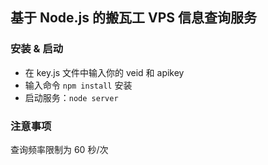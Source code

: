 ## 基于 Node.js 的搬瓦工 VPS 信息查询服务

### 安装 & 启动
 - 在 key.js 文件中输入你的 veid 和 apikey
 - 输入命令 `npm install` 安装
 - 启动服务：`node server`

### 注意事项
查询频率限制为 60 秒/次